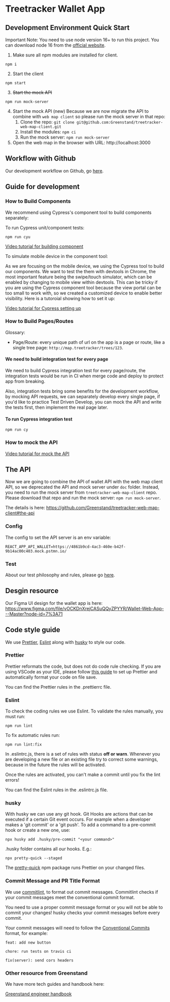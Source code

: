 # Treetracker Wallet App

## Development Environment Quick Start

Important Note: You need to use node version 16+ to run this project. You can download node 16 from the [official website](https://nodejs.org/en/).

1. Make sure all npm modules are installed for client.

```
npm i
```

2. Start the client

```
npm start
```

3. ~~Start the mock API~~

```
npm run mock-server
```

4. Start the mock API (new)
   Because we are now migrate the API to combine with `web map client` so please run the mock server in that repo:
   1. Clone the repo: `git clone git@github.com:Greenstand/treetracker-web-map-client.git`
   2. Install the modules: `npm ci`
   3. Run the mock server: `npm run mock-server`
5. Open the web map in the browser with URL: http://localhost:3000

## Workflow with Github

Our development workflow on Github, go [here](https://github.com/Greenstand/treetracker-web-map-client#workflow-with-github).

## Guide for development

### How to Build Components

We recommend using Cypress's component tool to build components separately:

To run Cypress unit/component tests:

```
npm run cyu
```

[Video tutorial for building component](https://loom.com/share/c750be68ecec4a9b99cb6921d2d2e041)

To simulate mobile device in the component tool:

As we are focusing on the mobile device, we using the Cypress tool to build our components. We want to test the them with devtools in Chrome, the most important feature being the swipe/touch simulator, which can be enabled by changing to mobile view within devtools. This can be tricky if you are using the Cypress component tool because the view portal can be too small to work with, so we created a customized device to enable better visibility. Here is a tutoroial showing how to set it up:

[Video tutorial for Cypress setting up](https://www.loom.com/share/a126f0a80c3a4352a3ddf955f88228b9)

### How to Build Pages/Routes

Glossary:

- Page/Route: every unique path of url on the app is a page or route, like a single tree page: `http://map.treetracker/trees/123`.

#### We need to build integration test for every page

We need to build Cypress integration test for every page/route, the integration tests would be run in CI when merge code and deploy to protect app from breaking.

Also, integration tests bring some benefits for the development workflow, by mocking API requests, we can separately develop every single page, if you'd like to practice Test Driven Develop, you can mock the API and write the tests first, then implement the real page later.

#### To run Cypress integration test

```
npm run cy
```

### How to mock the API

[Video tutorial for mock the API](https://www.loom.com/share/48554f0f67314ea78925a627b2142e1b)

## The API

Now we are going to combine the API of wallet API with the web map client API, so we deprecated the API and mock server under `doc` folder. Instead, you need to run the mock server from `treetracker-web-map-client` repo. Please download that repo and run the mock server: `npm run mock-server`.

The details is here: https://github.com/Greenstand/treetracker-web-map-client#the-api

### Config

The config to set the API server is an env variable:

```
REACT_APP_API_WALLET=https://4861b9cd-4ac3-460e-b42f-9b14ac00c403.mock.pstmn.io/
```

### Test

About our test philosophy and rules, please go [here](https://github.com/Greenstand/treetracker-web-map-client#test).

## Desgin resource

Our Figma UI design for the wallet app is here: https://www.figma.com/file/vOCKDnXrejCASuQQyZPYYR/Wallet-Web-App---Master?node-id=7%3A71

## Code style guide

We use [Prettier](https://prettier.io/), [Eslint](https://eslint.org/) along with [husky](https://typicode.github.io/husky/#/) to style our code.

### Prettier

Prettier reformats the code, but does not do code rule checking. If you are using VSCode as your IDE, please follow [this guide](https://www.digitalocean.com/community/tutorials/how-to-format-code-with-prettier-in-visual-studio-code) to set up Prettier and automatically format your code on file save.

You can find the Prettier rules in the .prettierrc file.

### Eslint

To check the coding rules we use Eslint. To validate the rules manually, you must run:

```
npm run lint
```

To fix automatic rules run:

```
npm run lint:fix
```

In .eslintrc.js, there is a set of rules with status **off or warn**. Whenever you are developing a new file or an existing file try to correct some warnings, because in the future the rules will be activated.

Once the rules are activated, you can't make a commit until you fix the lint errors!

You can find the Eslint rules in the .eslintrc.js file.

### husky

With husky we can use any git hook. Git Hooks are actions that can be executed if a certain Git event occurs. For example when a developer makes a 'git commit' or a 'git push'.
To add a command to a pre-commit hook or create a new one, use:

```
npx husky add .husky/pre-commit "<your command>"
```

.husky folder contains all our hooks. E.g.:

```
npx pretty-quick --staged
```

The [pretty-quick](https://www.npmjs.com/package/pretty-quick) npm package runs Prettier on your changed files.

### Commit Message and PR Title Format

We use [commitlint](https://github.com/conventional-changelog/commitlint), to format out commit messages. Commitlint checks if your commit messages meet the conventional commit format.

You need to use a proper commit message format or you will not be able to commit your changes! husky checks your commit messages before every commit.

Your commit messages will need to follow the [Conventional Commits](https://www.conventionalcommits.org/) format, for example:

```
feat: add new button
```

```
chore: run tests on travis ci
```

```
fix(server): send cors headers
```

### Other resource from Greenstand

We have more tech guides and handbook here:

[Greenstand engineer handbook](https://greenstand.gitbook.io/engineering/)

